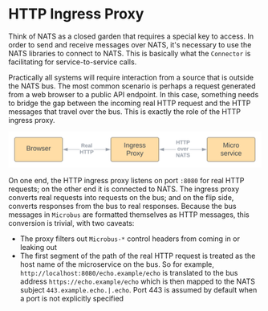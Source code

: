 # HTTP Ingress Proxy

Think of NATS as a closed garden that requires a special key to access. In order to send and receive messages over NATS, it's necessary to use the NATS libraries to connect to NATS. This is basically what the `Connector` is facilitating for service-to-service calls.

Practically all systems will require interaction from a source that is outside the NATS bus. The most common scenario is perhaps a request generated from a web browser to a public API endpoint. In this case, something needs to bridge the gap between the incoming real HTTP request and the HTTP messages that travel over the bus. This is exactly the role of the HTTP ingress proxy.


<img src="httpingress-1.svg" width="840">

On one end, the HTTP ingress proxy listens on port `:8080` for real HTTP requests; on the other end it is connected to NATS. The ingress proxy converts real requests into requests on the bus; and on the flip side, converts responses from the bus to real responses. Because the bus messages in `Microbus` are formatted themselves as HTTP messages, this conversion is trivial, with two caveats:
* The proxy filters out `Microbus-*` control headers from coming in or leaking out
* The first segment of the path of the real HTTP request is treated as the host name of the microservice on the bus. So for example, `http://localhost:8080/echo.example/echo` is translated to the bus address `https://echo.example/echo` which is then mapped to the NATS subject `443.example.echo.|.echo`. Port 443 is assumed by default when a port is not explicitly specified
